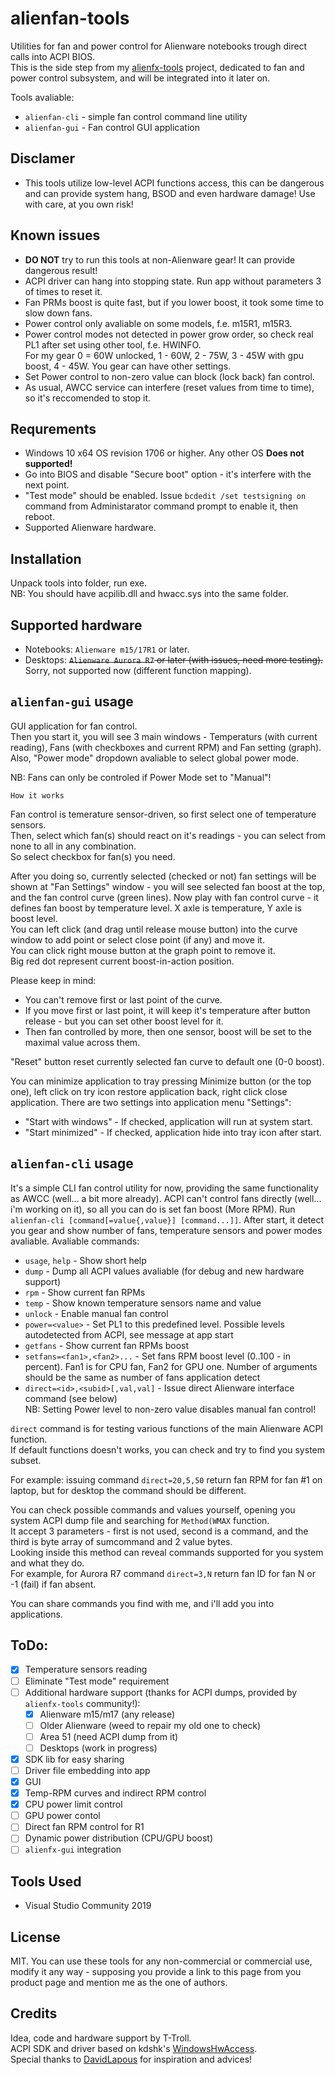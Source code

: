 # alienfan-tools
Utilities for fan and power control for Alienware notebooks trough direct calls into ACPI BIOS.  
This is the side step from my [alienfx-tools](https://github.com/T-Troll/alienfx-tools) project, dedicated to fan and power control subsystem, and will be integrated into it later on.

Tools avaliable:
- `alienfan-cli` - simple fan control command line utility
- `alienfan-gui` - Fan control GUI application

## Disclamer
- This tools utilize low-level ACPI functions access, this can be dangerous and can provide system hang, BSOD and even hardware damage! Use with care, at you own risk!

## Known issues
- **DO NOT** try to run this tools at non-Alienware gear! It can provide dangerous result!
- ACPI driver can hang into stopping state. Run app without parameters 3 of times to reset it.
- Fan PRMs boost is quite fast, but if you lower boost, it took some time to slow down fans. 
- Power control only avaliable on some models, f.e. m15R1, m15R3.
- Power control modes not detected in power grow order, so check real PL1 after set using other tool, f.e. HWINFO.  
For my gear 0 = 60W unlocked, 1 - 60W, 2 - 75W, 3 - 45W with gpu boost, 4 - 45W. You gear can have other settings.
- Set Power control to non-zero value can block (lock back) fan control.
- As usual, AWCC service can interfere (reset values from time to time), so it's reccomended to stop it.

## Requrements
- Windows 10 x64 OS revision 1706 or higher. Any other OS **Does not supported!**
- Go into BIOS and disable "Secure boot" option - it's interfere with the next point.
- "Test mode" should be enabled. Issue `bcdedit /set testsigning on`  command from Administarator command prompt to enable it, then reboot.
- Supported Alienware hardware.

## Installation
Unpack tools into folder, run exe.  
NB: You should have acpilib.dll and hwacc.sys into the same folder.

## Supported hardware
- Notebooks: `Alienware m15/17R1` or later.
- Desktops: <s>`Alienware Aurora R7` or later (with issues, need more testing).</s> Sorry, not supported now (different function mapping).

## `alienfan-gui` usage

GUI application for fan control.  
Then you start it, you will see 3 main windows - Temperaturs (with current reading), Fans (with checkboxes and current RPM) and Fan setting (graph).  
Also, "Power mode" dropdown avaliable to select global power mode.

NB: Fans can only be controled if Power Mode set to "Manual"!

```
How it works
```

Fan control is temerature sensor-driven, so first select one of temperature sensors.  
Then, select which fan(s) should react on it's readings - you can select from none to all in any combination.  
So select checkbox for fan(s) you need.

After you doing so, currently selected (checked or not) fan settings will be shown at "Fan Settings" window - you will see selected fan boost at the top, and the fan control curve (green lines).
Now play with fan control curve - it defines fan boost by temperature level. X axle is temperature, Y axle is boost level.  
You can left click (and drag until release mouse button) into the curve window to add point or select close point (if any) and move it.  
You can click right mouse button at the graph point to remove it.  
Big red dot represent current boost-in-action position.  

Please keep in mind:
- You can't remove first or last point of the curve.
- If you move first or last point, it will keep it's temperature after button release - but you can set other boost level for it.
- Then fan controlled by more, then one sensor, boost will be set to the maximal value across them. 

"Reset" button reset currently selected fan curve to default one (0-0 boost).

You can minimize application to tray pressing Minimize button (or the top one), left click on try icon restore application back, right click close application.
There are two settings into application menu "Settings":
- "Start with windows" - If checked, application will run at system start.
- "Start minimized" - If checked, application hide into tray icon after start.

## `alienfan-cli` usage
It's a simple CLI fan control utility for now, providing the same functionality as AWCC (well... a bit more already).
ACPI can't control fans directly (well... i'm working on it), so all you can do is set fan boost (More RPM).
Run `alienfan-cli [command[=value{,value}] [command...]]`. After start, it detect you gear and show number of fans, temperature sensors and power modes avaliable.
Avaliable commands:
- `usage`, `help` - Show short help
- `dump` - Dump all ACPI values avaliable (for debug and new hardware support)
- `rpm` - Show current fan RPMs
- `temp` - Show known temperature sensors name and value
- `unlock` - Enable manual fan control
- `power=<value>` - Set PL1 to this predefined level. Possible levels autodetected from ACPI, see message at app start 
- `getfans` - Show current fan RPMs boost
- `setfans=<fan1>,<fan2>...` - Set fans RPM boost level (0..100 - in percent). Fan1 is for CPU fan, Fan2 for GPU one. Number of arguments should be the same as number of fans application detect
- `direct=<id>,<subid>[,val,val]` - Issue direct Alienware interface command (see below)  
NB: Setting Power level to non-zero value disables manual fan control!

`direct` command is for testing various functions of the main Alienware ACPI function.  
If default functions doesn't works, you can check and try to find you system subset.

For example: issuing command `direct=20,5,50` return fan RPM for fan #1 on laptop, but for desktop the command should be different.

You can check possible commands and values yourself, opening you system ACPI dump file and searching for `Method(WMAX` function.  
It accept 3 parameters - first is not used, second is a command, and the third is byte array of sumcommand and 2 value bytes.  
Looking inside this method can reveal commands supported for you system and what they do.  
For example, for Aurora R7 command `direct=3,N` return fan ID for fan N or -1 (fail) if fan absent.

You can share commands you find with me, and i'll add you into applications.

## ToDo:
- [x] Temperature sensors reading
- [ ] Eliminate "Test mode" requirement
- [ ] Additional hardware support (thanks for ACPI dumps, provided by `alienfx-tools` community!):
  - [x] Alienware m15/m17 (any release)
  - [ ] Older Alienware (weed to repair my old one to check)
  - [ ] Area 51 (need ACPI dump from it)
  - [ ] Desktops (work in progress)
- [x] SDK lib for easy sharing
- [ ] Driver file embedding into app
- [X] GUI 
- [X] Temp-RPM curves and indirect RPM control
- [x] CPU power limit control
- [ ] GPU power contol
- [ ] Direct fan RPM control for R1
- [ ] Dynamic power distribution (CPU/GPU boost)
- [ ] `alienfx-gui` integration

## Tools Used
* Visual Studio Community 2019

## License
MIT. You can use these tools for any non-commercial or commercial use, modify it any way - supposing you provide a link to this page from you product page and mention me as the one of authors.

## Credits
Idea, code and hardware support by T-Troll.  
ACPI SDK and driver based on kdshk's [WindowsHwAccess](https://github.com/kdshk/WindowsHwAccess).  
Special thanks to [DavidLapous](https://github.com/DavidLapous) for inspiration and advices!


